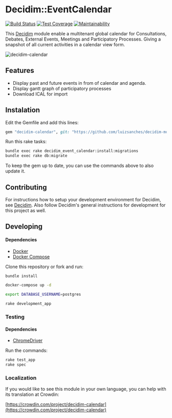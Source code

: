 # Decidim::EventCalendar

[![Build Status](https://app.travis-ci.com/luizsanches/decidim-module-calendar.svg?branch=master)](https://app.travis-ci.com/luizsanches/decidim-module-calendar)
[![Test Coverage](https://api.codeclimate.com/v1/badges/bb5ce03c560a0d5bd032/test_coverage)](https://codeclimate.com/github/luizsanches/decidim-module-calendar/test_coverage)
[![Maintainability](https://api.codeclimate.com/v1/badges/bb5ce03c560a0d5bd032/maintainability)](https://codeclimate.com/github/luizsanches/decidim-module-calendar/maintainability)

This [Decidim](https://github.com/decidim/decidim) module enable a multitenant
global calendar for Consultations, Debates, External Events, Meetings and
Participatory Processes. Giving a snapshot of all current activities in a
calendar view form.

![decidim-calendar](docs/decidim-calendar.png)

## Features

- Display past and future events in from of calendar and agenda.
- Display gantt graph of participatory processes
- Download ICAL for import

## Instalation

Edit the Gemfile and add this lines:

```ruby
gem "decidim-calendar", git: "https://github.com/luizsanches/decidim-module-calendar"
```

Run this rake tasks:

```bash
bundle exec rake decidim_event_calendar:install:migrations
bundle exec rake db:migrate
```

To keep the gem up to date, you can use the commands above to also update it.

## Contributing

For instructions how to setup your development environment for Decidim, see
[Decidim](https://github.com/decidim/decidim). Also follow Decidim's general
instructions for development for this project as well.

## Developing
#### Dependencies
- [Docker](https://docs.docker.com/engine/install)
- [Docker Compose](https://docs.docker.com/compose/install)

Clone this repository or fork and run:

```bash
bundle install

docker-compose up -d

export DATABASE_USERNAME=postgres

rake development_app
```

### Testing
#### Dependencies
- [ChromeDriver](https://github.com/SeleniumHQ/selenium/wiki/ChromeDriver)

Run the commands:

```bash
rake test_app
rake spec
```

### Localization

If you would like to see this module in your own language, you can help with
its translation at Crowdin:

[https://crowdin.com/project/decidim-calendar](https://crowdin.com/project/decidim-calendar)
